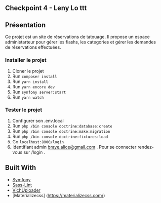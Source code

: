 ## Checkpoint 4 - Leny Lo ttt

## Présentation

Ce projet est un site de réservations de tatouage. Il propose un espace administarteur pour gérer les flashs, les categories et gérer les demandes de réservations effectuées.

### Installer le projet

1. Cloner le projet
2. Run `composer install`
3. Run `yarn install`
4. Run `yarn encore dev`
5. Run `symfony server:start`
6. Run `yarn watch`

### Tester le projet

1. Configurer son .env.local
2. Run `php /bin console doctrine:database:create`
2. Run `php /bin console doctrine:make:migration`
2. Run `php /bin console doctrine:fixtures:load`
3. Go `localhost:8000/login`
4. Identifiant admin  braye.alice@gmail.com . Pour se connecter rendez-vous sur /login .


## Built With

- [Symfony](https://github.com/symfony/symfony)
- [Sass-Lint](https://github.com/sasstools/sass-lint)
- [VichUploader](https://github.com/dustin10/VichUploaderBundle)
- [Materializecss] (https://materializecss.com/)
